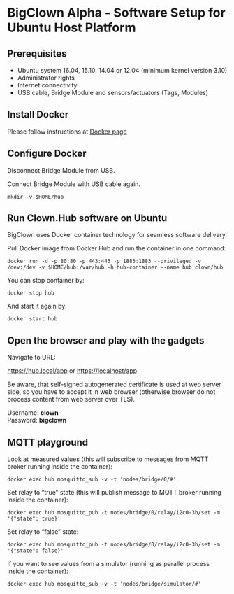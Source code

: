 # BigClown Alpha - Software Setup for Ubuntu Host Platform

## Prerequisites

- Ubuntu system 16.04, 15.10, 14.04 or 12.04 (minimum kernel version 3.10)
- Administrator rights
- Internet connectivity
- USB cable, Bridge Module and sensors/actuators (Tags, Modules)

## Install Docker

Please follow instructions at [Docker page](https://docs.docker.com/engine/installation/linux/ubuntulinux/)

## Configure Docker

Disconnect Bridge Module from USB.

Connect Bridge Module with USB cable again.

`mkdir -v $HOME/hub`

## Run Clown.Hub software on Ubuntu

BigClown uses Docker container technology for seamless software delivery.

Pull Docker image from Docker Hub and run the container in one command:

`docker run -d -p 80:80 -p 443:443 -p 1883:1883 --privileged -v /dev:/dev -v $HOME/hub:/var/hub -h hub-container --name hub clown/hub`

You can stop container by: 

`docker stop hub`

And start it again by: 

`docker start hub`

## Open the browser and play with the gadgets

Navigate to URL:

<https://hub.local/app> or <https://localhost/app>

Be aware, that self-signed autogenerated certificate is used at web server side, so you have to accept it in web browser (otherwise browser do not process content from web server over TLS).

Username: **clown**  
Password: **bigclown**  

## MQTT playground

Look at measured values (this will subscribe to messages from MQTT broker
running inside the container):

`docker exec hub mosquitto_sub -v -t 'nodes/bridge/0/#'`

Set relay to “true” state (this will publish message to MQTT broker
running inside the container):

`docker exec hub mosquitto_pub -t nodes/bridge/0/relay/i2c0-3b/set
 -m '{"state": true}'`

Set relay to “false” state:

`docker exec hub mosquitto_pub -t nodes/bridge/0/relay/i2c0-3b/set
 -m '{"state": false}'`

If you want to see values from a simulator (running as parallel process
inside the container):

`docker exec hub mosquitto_sub -v -t 'nodes/bridge/simulator/#'`
